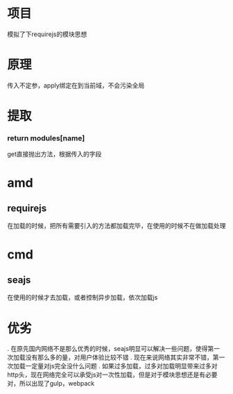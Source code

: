 # 项目
模拟了下requirejs的模块思想
# 原理
传入不定参，apply绑定在到当前域，不会污染全局
# 提取
### return modules[name]
get直接抛出方法，根据传入的字段

# amd
## requirejs
在加载的时候，把所有需要引入的方法都加载完毕，在使用的时候不在做加载处理

# cmd
## seajs
在使用的时候才去加载，或者控制异步加载，依次加载js

# 优劣
. 在原先国内网络不是那么优秀的时候，seajs明显可以解决一些问题，使得第一次加载没有那么多的量，对用户体验比较不错
. 现在来说网络其实非常不错，第一次加载一定量对js完全没什么问题
. 如果过多加载，过多对加载明显带来过多对http头，现在网络完全可以承受js对一次性加载，但是对于模块思想还是有必要对，所以出现了gulp，webpack
